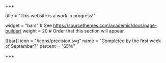 +++

title = "This website is a work in progress!"

widget = "bars"  # See https://sourcethemes.com/academic/docs/page-builder/
weight = 20  # Order that this section will appear.



[[bar]]
	icon = "/icons/precision.svg"
	name = "Completed by the first week of September?"
	percent = "65%"

+++
